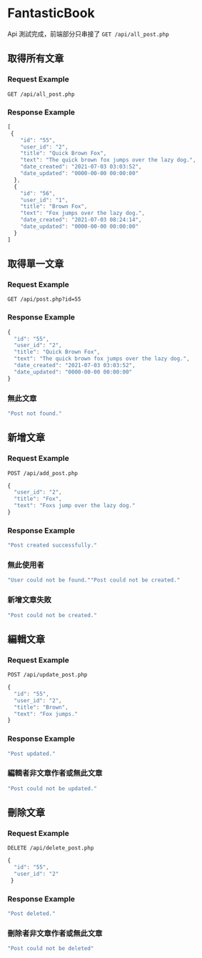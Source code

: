 # FantasticBook
Api 測試完成，前端部分只串接了 `GET /api/all_post.php`
## 取得所有文章
### Request Example
`GET /api/all_post.php`
### Response Example
```javascript    
[
 {
    "id": "55",
    "user_id": "2",
    "title": "Quick Brown Fox",
    "text": "The quick brown fox jumps over the lazy dog.",
    "date_created": "2021-07-03 03:03:52",
    "date_updated": "0000-00-00 00:00:00"
  },
  {
    "id": "56",
    "user_id": "1",
    "title": "Brown Fox",
    "text": "Fox jumps over the lazy dog.",
    "date_created": "2021-07-03 08:24:14",
    "date_updated": "0000-00-00 00:00:00"
  }
]
```
## 取得單一文章
### Request Example
`GET /api/post.php?id=55`
### Response Example
```javascript    
{
  "id": "55",
  "user_id": "2",
  "title": "Quick Brown Fox",
  "text": "The quick brown fox jumps over the lazy dog.",
  "date_created": "2021-07-03 03:03:52",
  "date_updated": "0000-00-00 00:00:00"
}
```
### 無此文章
```javascript
"Post not found."
```
## 新增文章
### Request Example
`POST /api/add_post.php`
```javascript    
{
  "user_id": "2",
  "title": "Fox",
  "text": "Foxs jump over the lazy dog."
}
```
### Response Example
```javascript    
"Post created successfully."
```
### 無此使用者
```javascript
"User could not be found.""Post could not be created."
```
### 新增文章失敗
```javascript
"Post could not be created."
```
## 編輯文章
### Request Example
`POST /api/update_post.php`
```javascript    
{
  "id": "55",
  "user_id": "2",
  "title": "Brown",
  "text": "Fox jumps."
}
```
### Response Example
```javascript    
"Post updated."
```
### 編輯者非文章作者或無此文章
```javascript
"Post could not be updated."
```
## 刪除文章
### Request Example
`DELETE /api/delete_post.php`
```javascript    
{
  "id": "55",
  "user_id": "2"
 }
```
### Response Example
```javascript    
"Post deleted."
```
### 刪除者非文章作者或無此文章
```javascript
"Post could not be deleted"
```
